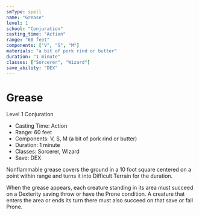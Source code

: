 ```yaml
---
smType: spell
name: "Grease"
level: 1
school: "Conjuration"
casting_time: "Action"
range: "60 feet"
components: ["V", "S", "M"]
materials: "a bit of pork rind or butter"
duration: "1 minute"
classes: ["Sorcerer", "Wizard"]
save_ability: "DEX"
---
```


# Grease
Level 1 Conjuration

- Casting Time: Action
- Range: 60 feet
- Components: V, S, M (a bit of pork rind or butter)
- Duration: 1 minute
- Classes: Sorcerer, Wizard
- Save: DEX

Nonflammable grease covers the ground in a 10 foot square centered on a point within range and turns it into Difficult Terrain for the duration.

When the grease appears, each creature standing in its area must succeed on a Dexterity saving throw or have the Prone condition. A creature that enters the area or ends its turn there must also succeed on that save or fall Prone.
